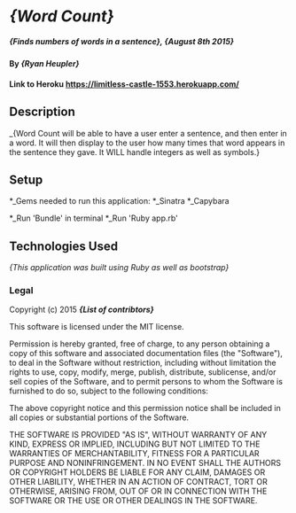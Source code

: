 # _{Word Count}_

##### _{Finds numbers of words in a sentence}, {August 8th 2015}_

#### By _**{Ryan Heupler}**_

#### Link to Heroku https://limitless-castle-1553.herokuapp.com/

## Description

_{Word Count will be able to have a user enter a sentence, and then enter in a word. It will then display to the user how many times that word appears in the sentence they gave. It WILL handle integers as well as symbols.}

## Setup

*_Gems needed to run this application: 
*_Sinatra
*_Capybara

*_Run 'Bundle' in terminal
*_Run 'Ruby app.rb'


## Technologies Used

_{This application was built using Ruby as well as bootstrap}_

### Legal


Copyright (c) 2015 **_{List of contribtors}_**

This software is licensed under the MIT license.

Permission is hereby granted, free of charge, to any person obtaining a copy
of this software and associated documentation files (the "Software"), to deal
in the Software without restriction, including without limitation the rights
to use, copy, modify, merge, publish, distribute, sublicense, and/or sell
copies of the Software, and to permit persons to whom the Software is
furnished to do so, subject to the following conditions:

The above copyright notice and this permission notice shall be included in
all copies or substantial portions of the Software.

THE SOFTWARE IS PROVIDED "AS IS", WITHOUT WARRANTY OF ANY KIND, EXPRESS OR
IMPLIED, INCLUDING BUT NOT LIMITED TO THE WARRANTIES OF MERCHANTABILITY,
FITNESS FOR A PARTICULAR PURPOSE AND NONINFRINGEMENT. IN NO EVENT SHALL THE
AUTHORS OR COPYRIGHT HOLDERS BE LIABLE FOR ANY CLAIM, DAMAGES OR OTHER
LIABILITY, WHETHER IN AN ACTION OF CONTRACT, TORT OR OTHERWISE, ARISING FROM,
OUT OF OR IN CONNECTION WITH THE SOFTWARE OR THE USE OR OTHER DEALINGS IN
THE SOFTWARE.
